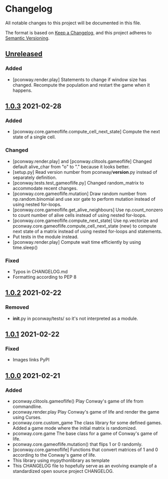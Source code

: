 # Changelog
All notable changes to this project will be documented in this file.

The format is based on [Keep a Changelog](https://keepachangelog.com/en/1.0.0/),
and this project adheres to [Semantic Versioning](https://semver.org/spec/v2.0.0.html).

## [Unreleased]
### Added
- [pconway.render.play] Statements to change if window size has changed.
  Recompute the population and restart the game when it happens.


## [1.0.3] 2021-02-28
### Added
- [pconway.core.gameoflife.compute_cell_next_state] Compute the next state
  of a single cell.

### Changed
- [pconway.render.play] and [pconway.clitools.gameoflife] Changed default
  alive_char from "o" to "." because it looks better.
- [setup.py] Read version number from pconway/__version__.py instead of
  separately definition.
- [pconway.tests.test_gameoflife.py] Changed random_matrix to accommodate
  recent changes.
- [pconway.core.gameoflife.mutation] Draw random number from np.random.binomial
  and use xor gate to perform mutation instead of using nested for-loops.
- [pconway.core.gameoflife.get_alive_neighbours] Use np.count_nonzero to count
  number of alive cells instead of using nested for-loops.
- [pconway.core.gameoflife.compute_next_state] Use np.vectorize and
  pconway.core.gameoflife.compute_cell_next_state (new) to compute
  next state of a matrix instead of using nested for-loops and statements.
- Put tests in the module instead.
- [pconway.render.play] Compute wait time efficiently by using time.sleep()

### Fixed
- Typos in CHANGELOG.md
- Formatting according to PEP 8


## [1.0.2] 2021-02-22
### Removed
- __init__.py in pconway/tests/ so it's not interpreted as a module.


## [1.0.1] 2021-02-22
### Fixed
- Images links PyPI


## [1.0.0] 2021-02-21
### Added
- pconway.clitools.gameoflife() Play Conway's game of life from commandline.
- pconway.render.play Play Conway's game of life and render the game using
  Curses.
- pconway.core.custom_game The class library for some defined games.
  Added a game mode where the initial matrix is randomized.
- pconway.core.game The base class for a game of Conway's game of life.
- pconway.core.gameoflife.mutation() that flips 1 or 0 randomly.
- [pconway.core.gameoflife] Functions that convert matrices of 1 and 0
  according to the Conway's game of life.
- This library using mypythonlibrary as template
- This CHANGELOG file to hopefully serve as an evolving example of a
  standardized open source project CHANGELOG.

[Unreleased]: https://github.com/terrencetec/pconway
[1.0.3]: https://github.com/terrencetec/pconway/releases/tag/v1.0.3
[1.0.2]: https://github.com/terrencetec/pconway/releases/tag/v1.0.2
[1.0.1]: https://github.com/terrencetec/pconway/releases/tag/v1.0.1
[1.0.0]: https://github.com/terrencetec/pconway/releases/tag/v1.0.0
